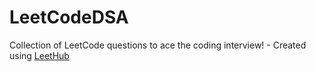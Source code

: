 # LeetCodeDSA
Collection of LeetCode questions to ace the coding interview! - Created using [LeetHub](https://github.com/QasimWani/LeetHub)
